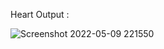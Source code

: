 Heart Output : 

![Screenshot 2022-05-09 221550](https://user-images.githubusercontent.com/76550448/167476171-181923c8-7a65-4e7f-88da-e9df5e97d971.png)
